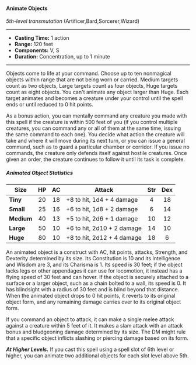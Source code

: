 #### Animate Objects
*5th-level transmutation* (Artificer,Bard,Sorcerer,Wizard)
___
- **Casting Time:** 1 action
- **Range:** 120 feet
- **Components:** V, S
- **Duration:** Concentration, up to 1 minute
---
Objects come to life at your command. Choose up to ten nonmagical objects within range that are not being worn or carried. Medium targets count as two objects, Large targets count as four objects, Huge targets count as eight objects. You can't animate any object larger than Huge. Each target animates and becomes a creature under your control until the spell ends or until reduced to 0 hit points.

As a bonus action, you can mentally command any creature you made with this spell if the creature is within 500 feet of you (if you control multiple creatures, you can command any or all of them at the same time, issuing the same command to each one). You decide what action the creature will take and where it will move during its next turn, or you can issue a general command, such as to guard a particular chamber or corridor. If you issue no commands, the creature only defends itself against hostile creatures. Once given an order, the creature continues to follow it until its task is complete.

##### Animated Object Statistics
| Size | HP | AC | Attack | Str | Dex |
|---|:---:|:---:|---|:---:|:---:|
| **Tiny** | 20 | 18 | +8 to hit, 1d4 + 4 damage | 4 | 18 |
| **Small** | 25 | 16 | +6 to hit, 1d8 + 2 damage | 6 | 14 |
| **Medium** | 40 | 13 | +5 to hit, 2d6 + 1 damage | 10 | 12 |
| **Large** | 50 | 10 | +6 to hit, 2d10 + 2 damage | 14 | 10 |
| **Huge** | 80 | 10 | +8 to hit, 2d12 + 4 damage | 18 | 6 |

An animated object is a construct with AC, hit points, attacks, Strength, and Dexterity determined by its size. Its Constitution is 10 and its Intelligence and Wisdom are 3, and its Charisma is 1. Its speed is 30 feet; if the object lacks legs or other appendages it can use for locomotion, it instead has a flying speed of 30 feet and can hover. If the object is securely attached to a surface or a larger object, such as a chain bolted to a wall, its speed is 0. It has blindsight with a radius of 30 feet and is blind beyond that distance. When the animated object drops to 0 hit points, it reverts to its original object form, and any remaining damage carries over to its original object form.

If you command an object to attack, it can make a single melee attack against a creature within 5 feet of it. It makes a slam attack with an attack bonus and bludgeoning damage determined by its size. The DM might rule that a specific object inflicts slashing or piercing damage based on its form.

***At Higher Levels.*** If you cast this spell using a spell slot of 6th level or higher, you can animate two additional objects for each slot level above 5th.